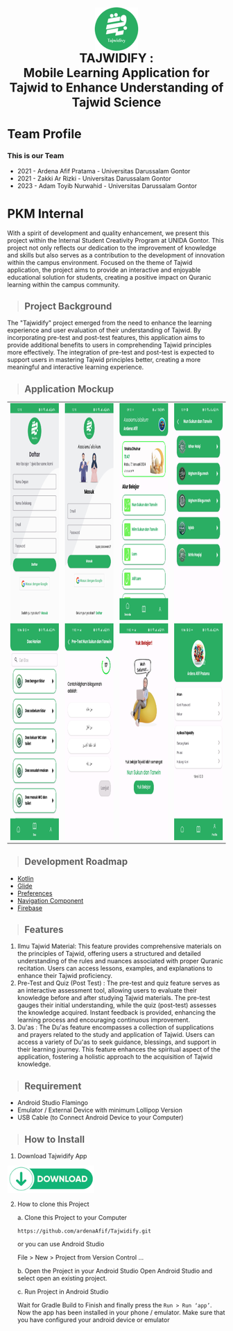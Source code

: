<h1 align="center">
  <img align="center" src="https://github.com/ardenaAfif/Tajwidify/blob/master/app/src/main/res/drawable/logo_bulet.png"  width="100"></img>
<br>
TAJWIDIFY : <br>
  Mobile Learning Application for Tajwid to Enhance Understanding of Tajwid Science
</h1>

# Team Profile

### This is our Team

* 2021 - Ardena Afif Pratama - Universitas Darussalam Gontor
* 2021 - Zakki Ar Rizki - Universitas Darussalam Gontor
* 2023 - Adam Toyib Nurwahid - Universitas Darussalam Gontor

# PKM Internal
With a spirit of development and quality enhancement, we present this project within the Internal Student Creativity Program at UNIDA Gontor. This project not only reflects our dedication to the improvement of knowledge and skills but also serves as a contribution to the development of innovation within the campus environment. Focused on the theme of Tajwid application, the project aims to provide an interactive and enjoyable educational solution for students, creating a positive impact on Quranic learning within the campus community.

> ## Project Background
The "Tajwidify" project emerged from the need to enhance the learning experience and user evaluation of their understanding of Tajwid. By incorporating pre-test and post-test features, this application aims to provide additional benefits to users in comprehending Tajwid principles more effectively. The integration of pre-test and post-test is expected to support users in mastering Tajwid principles better, creating a more meaningful and interactive learning experience.

> ## Application Mockup
|       |       |       |       |
|-------|-------|-------|-------|
| <img src="https://github.com/ardenaAfif/Tajwidify/blob/master/Mockup%20Fix/daftar.jpg" width="200" height="500"> | <img src="https://github.com/ardenaAfif/Tajwidify/blob/master/Mockup%20Fix/login.jpg" width="200" height="500"> | <img src="https://github.com/ardenaAfif/Tajwidify/blob/master/Mockup%20Fix/home.jpg" width="200" height="500"> | <img src="https://github.com/ardenaAfif/Tajwidify/blob/master/Mockup%20Fix/subBab.jpg" width="200" height="500"> |
| <img src="https://github.com/ardenaAfif/Tajwidify/blob/master/Mockup%20Fix/doa.jpg" width="200" height="500"> | <img src="https://github.com/ardenaAfif/Tajwidify/blob/master/Mockup%20Fix/quiz.jpg" width="200" height="500"> | <img src="https://github.com/ardenaAfif/Tajwidify/blob/master/Mockup%20Fix/result.jpg" width="200" height="500"> | <img src="https://github.com/ardenaAfif/Tajwidify/blob/master/Mockup%20Fix/profile.jpg" width="200" height="500"> |

> ## Development Roadmap
- [Kotlin](https://kotlinlang.org/)
- [Glide](https://github.com/bumptech/glide)
- [Preferences](https://developer.android.com/reference/android/preference/Preference)
- [Navigation Component](https://developer.android.com/guide/navigation/navigation-getting-started)
- [Firebase](https://firebase.google.com/?hl=id)

  
> ## Features
1. Ilmu Tajwid Material: This feature provides comprehensive materials on the principles of Tajwid, offering users a structured and detailed understanding of the rules and nuances associated with proper Quranic recitation. Users can access lessons, examples, and explanations to enhance their Tajwid proficiency.
2. Pre-Test and Quiz (Post Test) : The pre-test and quiz feature serves as an interactive assessment tool, allowing users to evaluate their knowledge before and after studying Tajwid materials. The pre-test gauges their initial understanding, while the quiz (post-test) assesses the knowledge acquired. Instant feedback is provided, enhancing the learning process and encouraging continuous improvement.
3. Du'as : The Du'as feature encompasses a collection of supplications and prayers related to the study and application of Tajwid. Users can access a variety of Du'as to seek guidance, blessings, and support in their learning journey. This feature enhances the spiritual aspect of the application, fostering a holistic approach to the acquisition of Tajwid knowledge.

> ## Requirement
* Android Studio Flamingo
* Emulator / External Device with minimum Lollipop Version
* USB Cable (to Connect Android Device to your Computer)


> ## How to Install
1. Download Tajwidify App

<a href="https://github.com/ardenaAfif/Tajwidify/releases/download/1.1.1/Tajwidify.apk" target="_blank">
  <img src="https://github.com/ardenaAfif/Tajwidify/blob/master/Mockup%20Fix/download.png" alt="Logo AMOLED" width="200">
</a>

2. How to clone this Project

   a. Clone this Project to your Computer
   ```
   https://github.com/ardenaAfif/Tajwidify.git
   ```

   or you can use Android Studio 

   File > New > Project from Version Control ...

   b. Open the Project in your Android Studio
   Open Android Studio and select open an existing project.

   c. Run Project in Android Studio
  
   Wait for Gradle Build to Finish and finally press the `Run > Run ‘app’`. Now the app has been installed in your phone / emulator. Make sure that you have configured your android device or emulator 
